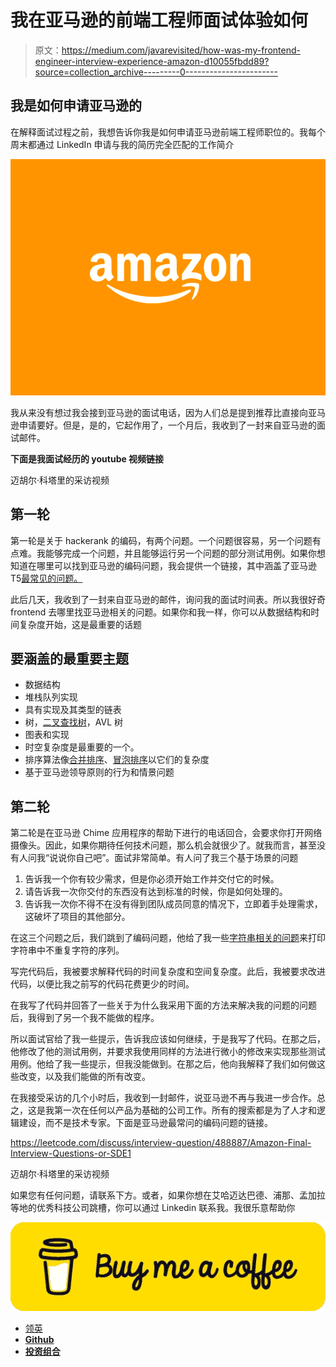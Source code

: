 # 我在亚马逊的前端工程师面试体验如何

> 原文：<https://medium.com/javarevisited/how-was-my-frontend-engineer-interview-experience-amazon-d10055fbdd89?source=collection_archive---------0----------------------->

## 我是如何申请亚马逊的

在解释面试过程之前，我想告诉你我是如何申请亚马逊前端工程师职位的。我每个周末都通过 LinkedIn 申请与我的简历完全匹配的工作简介

![](img/6e7aa3e60c5569e1d85d49f11c9d7f82.png)

我从来没有想过我会接到亚马逊的面试电话，因为人们总是提到推荐比直接向亚马逊申请要好。但是，是的，它起作用了，一个月后，我收到了一封来自亚马逊的面试邮件。

**下面是我面试经历的 youtube 视频链接**

迈胡尔·科塔里的采访视频

## 第一轮

第一轮是关于 hackerank 的编码，有两个问题。一个问题很容易，另一个问题有点难。我能够完成一个问题，并且能够运行另一个问题的部分测试用例。如果你想知道在哪里可以找到亚马逊的编码问题，我会提供一个链接，其中涵盖了亚马逊 T5[最常见的问题。](https://javarevisited.blogspot.com/2016/01/top-20-amazon-and-google-programming-interview-questions.html#axzz6dHZ7oEpK)

此后几天，我收到了一封来自亚马逊的邮件，询问我的面试时间表。所以我很好奇 frontend 去哪里找亚马逊相关的问题。如果你和我一样，你可以从数据结构和时间复杂度开始，这是最重要的话题

## 要涵盖的最重要主题

*   数据结构
*   堆栈队列实现
*   具有实现及其类型的链表
*   树，[二叉查找树](/javarevisited/20-binary-tree-algorithms-problems-from-coding-interviews-c5e5a384df30)，AVL 树
*   图表和实现
*   时空复杂度是最重要的一个。
*   排序算法像[合并排序](https://www.java67.com/2018/03/mergesort-in-java-algorithm-example-and.html)、[冒泡排序](https://javarevisited.blogspot.com/2014/08/bubble-sort-algorithm-in-java-with.html#axzz6dXsEfLvJ)以它们的复杂度
*   基于亚马逊领导原则的行为和情景问题

## 第二轮

第二轮是在亚马逊 Chime 应用程序的帮助下进行的电话回合，会要求你打开网络摄像头。因此，如果你期待任何技术问题，那么机会就很少了。就我而言，甚至没有人问我“说说你自己吧”。面试非常简单。有人问了我三个基于场景的问题

1.  告诉我一个你有较少需求，但是你必须开始工作并交付它的时候。
2.  请告诉我一次你交付的东西没有达到标准的时候，你是如何处理的。
3.  告诉我一次你不得不在没有得到团队成员同意的情况下，立即着手处理需求，这破坏了项目的其他部分。

在这三个问题之后，我们跳到了编码问题，他给了我一些[字符串相关的问题](/javarevisited/top-21-string-programming-interview-questions-for-beginners-and-experienced-developers-56037048de45)来打印字符串中不重复字符的序列。

写完代码后，我被要求解释代码的时间复杂度和空间复杂度。此后，我被要求改进代码，以便比我之前写的代码花费更少的时间。

在我写了代码并回答了一些关于为什么我采用下面的方法来解决我的问题的问题后，我得到了另一个我不能做的程序。

所以面试官给了我一些提示，告诉我应该如何继续，于是我写了代码。在那之后，他修改了他的测试用例，并要求我使用同样的方法进行微小的修改来实现那些测试用例。他给了我一些提示，但我没能做到。在那之后，他向我解释了我们如何做这些改变，以及我们能做的所有改变。

在我接受采访的几个小时后，我收到一封邮件，说亚马逊不再与我进一步合作。总之，这是我第一次在任何以产品为基础的公司工作。所有的搜索都是为了人才和逻辑建设，而不是技术专家。下面是亚马逊最常问的编码问题的链接。

<https://leetcode.com/discuss/interview-question/488887/Amazon-Final-Interview-Questions-or-SDE1>  

迈胡尔·科塔里的采访视频

如果您有任何问题，请联系下方。或者，如果你想在艾哈迈达巴德、浦那、孟加拉等地的优秀科技公司跳槽，你可以通过 Linkedin 联系我。我很乐意帮助你

[![](img/138d07d491abbacb848db3792b733a21.png)](https://www.buymeacoffee.com/mehulkothari)

*   [领英 ](https://www.linkedin.com/in/mehul-kothari-765868126/)
*   [**Github**](https://github.com/mehulk05/)
*   [**投资组合**](https://personal-portfolio-angular-updated.vercel.app)
